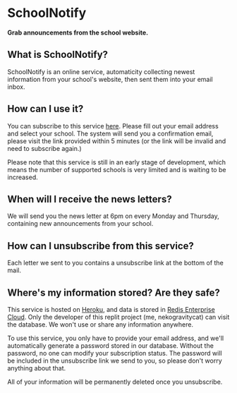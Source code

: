 # SchoolNotify
**Grab announcements from the school website.**

## What is SchoolNotify?
SchoolNotify is an online service, automaticity collecting newest information from your school's website, then sent them into your email inbox.

## How can I use it?
You can subscribe to this service [here](https://sn.nekogc.com). Please fill out your email address and select your school. The system will send you a confirmation email, please visit the link provided within 5 minutes (or the link will be invalid and need to subscribe again.)

Please note that this service is still in an early stage of development, which means the number of supported schools is very limited and is waiting to be increased.

## When will I receive the news letters?
We will send you the news letter at 6pm on every Monday and Thursday, containing new announcements from your school.

## How can I unsubscribe from this service?
Each letter we sent to you contains a unsubscribe link at the bottom of the mail.

## Where's my information stored? Are they safe?
This service is hosted on [Heroku](https://heroku.com), and data is stored in [Redis Enterprise Cloud](https://redis.com). Only the developer of this replit project (me, nekogravitycat) can visit the database. We won't use or share any information anywhere.

To use this service, you only have to provide your email address, and we'll automatically generate a password stored in our database. Without the password, no one can modify your subscription status. The password will be included in the unsubscribe link we send to you, so please don't worry anything about that.

All of your information will be permanently deleted once you unsubscribe.